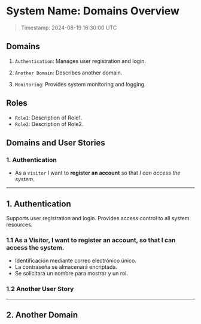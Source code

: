 # System Name: Domains Overview

> Timestamp: 2024-08-19 16:30:00 UTC

## Domains

1. `Authentication`: Manages user registration and login.
2. `Another Domain`: Describes another domain.

3. `Monitoring`: Provides system monitoring and logging.

## Roles

- `Role1`: Description of Role1.
- `Role2`: Description of Role2.

## Domains and User Stories

### 1. Authentication

- As a `visitor` I want to **register an account** so that _I can access the system_.

---

## 1. Authentication

Supports user registration and login. Provides access control to all system resources.

### 1.1 As a Visitor, I want to register an account, so that I can access the system.

- Identificación mediante correo electrónico único.
- La contraseña se almacenará encriptada.
- Se solicitará un nombre para mostrar y un rol.

### 1.2 Another User Story

---

## 2. Another Domain
